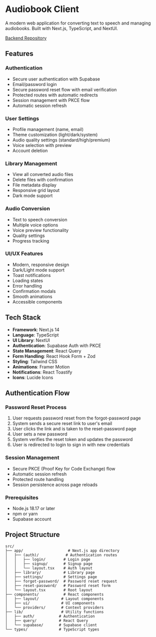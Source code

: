 # Audiobook Client

A modern web application for converting text to speech and managing audiobooks. Built with Next.js, TypeScript, and NextUI.

[Backend Repository](https://github.com/elkhayate/audiobook-api)

## Features

### Authentication
- Secure user authentication with Supabase
- Email/password login
- Secure password reset flow with email verification
- Protected routes with automatic redirects
- Session management with PKCE flow
- Automatic session refresh

### User Settings
- Profile management (name, email)
- Theme customization (light/dark/system)
- Audio quality settings (standard/high/premium)
- Voice selection with preview
- Account deletion

### Library Management
- View all converted audio files
- Delete files with confirmation
- File metadata display
- Responsive grid layout
- Dark mode support

### Audio Conversion
- Text to speech conversion
- Multiple voice options
- Voice preview functionality
- Quality settings
- Progress tracking

### UI/UX Features
- Modern, responsive design
- Dark/Light mode support
- Toast notifications
- Loading states
- Error handling
- Confirmation modals
- Smooth animations
- Accessible components

## Tech Stack

- **Framework**: Next.js 14
- **Language**: TypeScript
- **UI Library**: NextUI
- **Authentication**: Supabase Auth with PKCE
- **State Management**: React Query
- **Form Handling**: React Hook Form + Zod
- **Styling**: Tailwind CSS
- **Animations**: Framer Motion
- **Notifications**: React Toastify
- **Icons**: Lucide Icons


## Authentication Flow

### Password Reset Process
1. User requests password reset from the forgot-password page
2. System sends a secure reset link to user's email
3. User clicks the link and is taken to the reset-password page
4. User sets a new password
5. System verifies the reset token and updates the password
6. User is redirected to login to sign in with new credentials

### Session Management
- Secure PKCE (Proof Key for Code Exchange) flow
- Automatic session refresh
- Protected route handling
- Session persistence across page reloads
 
### Prerequisites

- Node.js 18.17 or later
- npm or yarn
- Supabase account
 
## Project Structure

```
src/
├── app/                    # Next.js app directory
│   ├── (auth)/            # Authentication routes
│   │   ├── login/        # Login page
│   │   ├── signup/       # Signup page
│   │   └── layout.tsx    # Auth layout
│   ├── library/          # Library page
│   ├── settings/         # Settings page
│   ├── forgot-password/  # Password reset request
│   ├── reset-password/   # Password reset form
│   └── layout.tsx        # Root layout
├── components/           # React components
│   ├── layout/          # Layout components
│   ├── ui/              # UI components
│   └── providers/       # Context providers
├── lib/                 # Utility functions
│   ├── auth/           # Authentication
│   ├── query/          # React Query
│   └── supabase/       # Supabase client
└── types/              # TypeScript types
```

